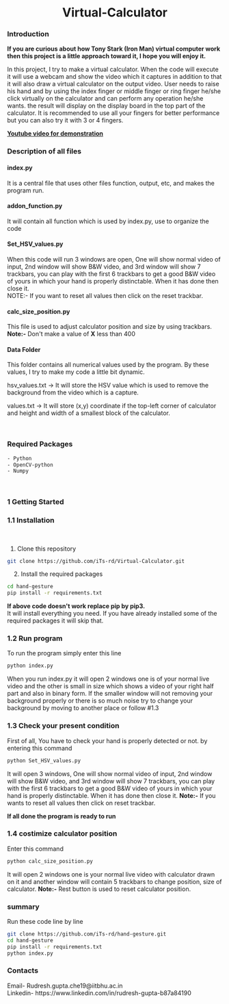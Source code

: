 <h1 align="center"> Virtual-Calculator </h1>

<h3>Introduction</h3>

<strong>If you are curious about how Tony Stark (Iron Man) virtual computer work then this project is a little approach toward it, I hope you will enjoy it.
 </strong>

In this project, I try to make a virtual calculator. When the code will execute it will use a webcam and show the video which it captures in addition to that it will also draw a virtual calculator on the output video. User needs to raise his hand and by using the index finger or middle finger or ring finger he/she click virtually on the calculator and can perform any operation he/she wants. the result will display on the display board in the top part of the calculator. It is recommended to use all your fingers for better performance but you can also try it with 3 or 4 fingers.

<a href="#"><strong>Youtube video for demonstration</strong></a><br>
<!-- <a href="#"><img src="data/thumbnail.png"></a> -->


<h3>Description of all files</h3>

<h4>index.py</h4>

It is a central file that uses other files function, output, etc, and makes the program run.

<h4>addon_function.py</h4>

It will contain all function which is used by index.py, use to organize the code


<h4>Set_HSV_values.py</h4>

When this code will run 3 windows are open, One will show normal video of input, 2nd window will show B&W video, and 3rd window will show 7 trackbars, you can play with the first 6 trackbars to get a good B&W video of yours in which your hand is properly distinctable. When it has done then close it. <br>
NOTE:- If you want to reset all values then click on the reset trackbar.


<h4>calc_size_position.py</h4>

This file is used to adjust calculator position and size by using trackbars.
<strong>Note:-</strong> Don't make a value of <strong>X</strong> less than 400 


<h4>Data Folder</h4>

This folder contains all numerical values used by the program. By these values, I try to make my code a little bit dynamic.

hsv_values.txt -> It will store the HSV value which is used to remove the background from the video which is a capture.

values.txt -> It will store (x,y) coordinate if the top-left corner of calculator and height and width of a smallest block of the calculator.




<br>

<h3>Required Packages</h3>

```bash
- Python
- OpenCV-python
- Numpy
```
<br>


<h3>1 Getting Started</h3>


<h3>1.1 Installation</h3>

   
1. Clone this repository
   
```bash
git clone https://github.com/iTs-rd/Virtual-Calculator.git
```
   
2. Install the required packages
```bash
cd hand-gesture
pip install -r requirements.txt
```
<strong>If above code doesn't work replace pip by pip3.</strong><br>
It will install everything you need. If you have already installed some of the required packages it will skip that.

<h3>1.2 Run program</h3>

To run the program simply enter this line

```bash
python index.py
```

When you run index.py it will open 2 windows one is of your normal live video and the other is small in size which shows a video of your right half part and also in binary form. If the smaller window will not removing your background properly or there is so much noise try to change your background by moving to another place or follow #1.3


<h3>1.3 Check your present condition </h3>

First of all, You have to check your hand is properly detected or not. by entering this command

```bash
python Set_HSV_values.py
```

It will open 3 windows, One will show normal video of input, 2nd window will show B&W video, and 3rd window will show 7 trackbars, you can play with the first 6 trackbars to get a good B&W video of yours in which your hand is properly distinctable. When it has done then close it.
<strong>Note:-</strong> If you wants to reset all values then click on reset trackbar.

<strong>If all done the program is ready to run</strong>


<h3>1.4 costimize calculator position</h3>

Enter this command

```bash
python calc_size_position.py
```

It will open 2 windows one is your normal live video with calculator drawn on it and another window will contain 5 trackbars to change position, size of calculator.
<strong>Note:-</strong> Rest button is used to reset calculator position.


<h3>summary</h3>

Run these code line by line

```bash
git clone https://github.com/iTs-rd/hand-gesture.git
cd hand-gesture
pip install -r requirements.txt
python index.py
```

<h3>Contacts</h3>
Email- Rudresh.gupta.che19@iitbhu.ac.in <br>
Linkedin- https://www.linkedin.com/in/rudresh-gupta-b87a84190
